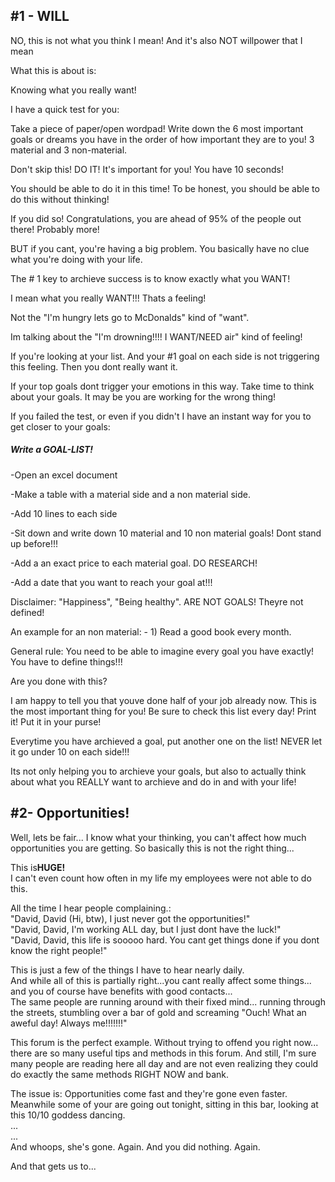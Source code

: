 ## \#1 - WILL

NO, this is not what you think I mean! And it's also NOT willpower that I mean

What this is about is:

Knowing what you really want!

I have a quick test for you:

Take a piece of paper/open wordpad! Write down the 6 most important goals or dreams you have in the order of how important they are to you! 3 material and 3 non-material.

Don't skip this! DO IT! It's important for you! You have 10 seconds!

You should be able to do it in this time! To be honest, you should be able to do this without thinking!

If you did so! Congratulations, you are ahead of 95% of the people out there! Probably more!

BUT if you cant, you're having a big problem. You basically have no clue what you're doing with your life.

The \# 1 key to archieve success is to know exactly what you WANT!

I mean what you really WANT!!! Thats a feeling!

Not the "I'm hungry lets go to McDonalds" kind of "want".

Im talking about the "I'm drowning!!!! I WANT/NEED air" kind of feeling!

If you're looking at your list. And your \#1 goal on each side is not triggering this feeling. Then you dont really want it.

If your top goals dont trigger your emotions in this way. Take time to think about your goals. It may be you are working for the wrong thing!

If you failed the test, or even if you didn't I have an instant way for you to get closer to your goals:

##### Write a GOAL-LIST!

-Open an excel document

-Make a table with a material side and a non material side.

-Add 10 lines to each side

-Sit down and write down 10 material and 10 non material goals! Dont stand up before!!!

-Add a an exact price to each material goal. DO RESEARCH!

-Add a date that you want to reach your goal at!!!

Disclaimer: "Happiness", "Being healthy". ARE NOT GOALS! Theyre not defined!

An example for an non material: - 1\) Read a good book every month.

General rule: You need to be able to imagine every goal you have exactly! You have to define things!!!

Are you done with this?

I am happy to tell you that youve done half of your job already now. This is the most important thing for you! Be sure to check this list every day! Print it! Put it in your purse!

Everytime you have archieved a goal, put another one on the list! NEVER let it go under 10 on each side!!!

Its not only helping you to archieve your goals, but also to actually think about what you REALLY want to archieve and do in and with your life!

## \#2- Opportunities!

Well, lets be fair... I know what your thinking, you can't affect how much opportunities you are getting. So basically this is not the right thing...



This is**HUGE!**  
I can't even count how often in my life my employees were not able to do this.

All the time I hear people complaining.:  
"David, David \(Hi, btw\), I just never got the opportunities!"  
"David, David, I'm working ALL day, but I just dont have the luck!"  
"David, David, this life is sooooo hard. You cant get things done if you dont know the right people!"

This is just a few of the things I have to hear nearly daily.  
And while all of this is partially right...you cant really affect some things... and you of course have benefits with good contacts...  
The same people are running around with their fixed mind... running through the streets, stumbling over a bar of gold and screaming "Ouch! What an aweful day! Always me!!!!!!!"

This forum is the perfect example. Without trying to offend you right now... there are so many useful tips and methods in this forum. And still, I'm sure many people are reading here all day and are not even realizing they could do exactly the same methods RIGHT NOW and bank.

The issue is: Opportunities come fast and they're gone even faster.  
Meanwhile some of your are going out tonight, sitting in this bar, looking at this 10/10 goddess dancing.  
...  
...  
And whoops, she's gone. Again. And you did nothing. Again.

And that gets us to...

